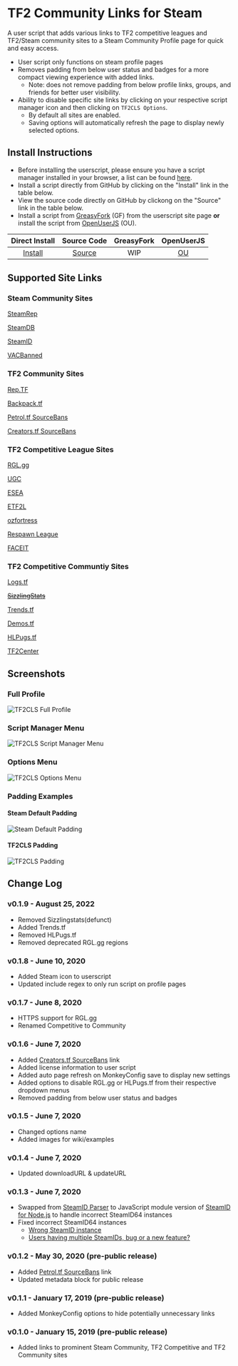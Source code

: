 # TF2 Community Links for Steam
A user script that adds various links to TF2 competitive leagues and TF2/Steam community sites to a Steam Community Profile page for quick and easy access.
* User script only functions on steam profile pages
* Removes padding from below user status and badges for a more compact viewing experience with added links.
   * Note: does not remove padding from below profile links, groups, and friends for better user visibility.
* Ability to disable specific site links by clicking on your respective script manager icon and then clicking on `TF2CLS Options`.
   * By default all sites are enabled.
   * Saving options will automatically refresh the page to display newly selected options.

## Install Instructions
   - Before installing the userscript, please ensure you have a script manager installed in your browser, a list can be found [here](https://github.com/l-Aad-l/userscripts/blob/master/README.md).
   - Install a script directly from GitHub by clicking on the "Install" link in the table below.
   - View the source code directly on GitHub by clickong on the "Source" link in the table below.
   - Install a script from [GreasyFork](https://greasyfork.org/en/users/576570-l-aad-l) (GF) from the userscript site page **or** install the script from [OpenUserJS](https://openuserjs.org/users/Aad/scripts) (OU).

|   Direct Install   |     Source Code      | GreasyFork  | OpenUserJS  |
| :-------------------: | :---------------------: | :-------------: | :-------------: |
| [Install][tf2cls-raw] | [Source][tf2cls-source] |  WIP | [OU][tf2cls-ou] |

<!-- Wiki -->

[tf2cls-wiki]: https://github.com/l-Aad-l/userscripts/wiki/TF2-Community-Links-for-Steam

<!-- RAW -->

[tf2cls-raw]: https://raw.githubusercontent.com/l-Aad-l/userscripts/master/TF2-Community-Links-for-Steam/TF2-Community-Links-Steam.user.js

<!-- Source code -->

[tf2cls-source]: https://github.com/l-Aad-l/userscripts/blob/master/TF2-Community-Links-for-Steam/TF2-Community-Links-Steam.user.js

<!-- Greasyfork -->

<!-- [tf2cls-gf]: -->

<!-- OpenUserJS -->

[tf2cls-ou]: https://openuserjs.org/scripts/Aad/TF2_Community_Links_for_Steam


## Supported Site Links
### Steam Community Sites
[SteamRep](https://steamrep.com)

[SteamDB](https://steamdb.info)

[SteamID](https://steamid.uk)

[VACBanned](http://vacbanned.com)

[](http://)

### TF2 Community Sites
[Rep.TF](https://rep.tf)

[Backpack.tf](https://backpack.tf)

[Petrol.tf SourceBans](https://petrol.tf/sb/index.php)

[Creators.tf SourceBans](https://bans.creators.tf/index.php)

### TF2 Competitive League Sites
[RGL.gg](https:///rgl.gg)

[UGC](https://ugcleague.com)

[ESEA](https://play.esea.net)

[ETF2L](https://etf2l.org)

[ozfortress](https://warzone.ozfortress.com)

[Respawn League](https://respawnleague.com)

[FACEIT](https://faceit.com)

### TF2 Competitive Communtiy Sites
[Logs.tf](https://logs.tf)

~~[SizzlingStats](https://sizzlingstats.com)~~

[Trends.tf](https://trends.tf)

[Demos.tf](https://demos.tf)

[HLPugs.tf](https://hlpugs.tf)

[TF2Center](https://tf2center.com)

## Screenshots
### Full Profile 
![TF2CLS Full Profile](https://github.com/l-Aad-l/userscripts/raw/master/TF2-Community-Links-for-Steam/tf2cls_full_profile_example.png)

### Script Manager Menu
![TF2CLS Script Manager Menu](https://github.com/l-Aad-l/userscripts/raw/master/TF2-Community-Links-for-Steam/tf2cls_script_manager_menu.png)

### Options Menu
![TF2CLS Options Menu](https://github.com/l-Aad-l/userscripts/raw/master/TF2-Community-Links-for-Steam/tf2cls_options_menu.png)

### Padding Examples
#### Steam Default Padding
![Steam Default Padding](https://github.com/l-Aad-l/userscripts/raw/master/TF2-Community-Links-for-Steam/tf2cls_steam_padding.png)

#### TF2CLS Padding
![TF2CLS Padding](https://github.com/l-Aad-l/userscripts/raw/master/TF2-Community-Links-for-Steam/tf2cls_steam_padding_removed.png)

## Change Log
### v0.1.9 - August 25, 2022
* Removed Sizzlingstats(defunct)
* Added Trends.tf
* Removed HLPugs.tf
* Removed deprecated RGL.gg regions
### v0.1.8 - June 10, 2020
* Added Steam icon to userscript
* Updated include regex to only run script on profile pages
### v0.1.7 - June 8, 2020
* HTTPS support for RGL.gg
* Renamed Competitive to Community
### v0.1.6 - June 7, 2020
* Added [Creators.tf SourceBans](https://bans.creators.tf/index.php) link
* Added license information to user script
* Added auto page refresh on MonkeyConfig save to display new settings
* Added options to disable RGL.gg or HLPugs.tf from their respective dropdown menus
* Removed padding from below user status and badges
### v0.1.5 - June 7, 2020
* Changed options name
* Added images for wiki/examples
### v0.1.4 - June 7, 2020
* Updated downloadURL & updateURL
### v0.1.3 - June 7, 2020
* Swapped from [SteamID Parser](https://github.com/mukunda-/steamidparser) to JavaScript module version of [SteamID for Node.js](https://github.com/DoctorMcKay/node-steamid) to handle incorrect SteamID64 instances
* Fixed incorrect SteamID64 instances
    * [Wrong SteamID instance](https://github.com/discord/discord-api-docs/issues/271)
    * [Users having multiple SteamIDs, bug or a new feature?](https://www.reddit.com/r/Steam/comments/acnvfj/users_having_multiple_steamids_bug_or_a_new/)
### v0.1.2 - May 30, 2020 (pre-public release)
* Added [Petrol.tf SourceBans](https://petrol.tf/sb/index.php) link
* Updated metadata block for public release
### v0.1.1 - January 17, 2019 (pre-public release)
* Added MonkeyConfig options to hide potentially unnecessary links
### v0.1.0 - January 15, 2019 (pre-public release)
* Added links to prominent Steam Community, TF2 Competitive and TF2 Community sites